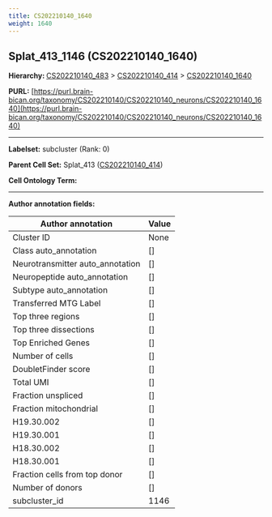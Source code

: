 ```yaml
---
title: CS202210140_1640
weight: 1640
---
```

## Splat_413_1146 (CS202210140_1640)
<b>Hierarchy: </b>
[CS202210140_483](../CS202210140_483) >
[CS202210140_414](../CS202210140_414) >
[CS202210140_1640](../CS202210140_1640)

**PURL:** [https://purl.brain-bican.org/taxonomy/CS202210140/CS202210140_neurons/CS202210140_1640](https://purl.brain-bican.org/taxonomy/CS202210140/CS202210140_neurons/CS202210140_1640)

---


**Labelset:** subcluster (Rank: 0)

**Parent Cell Set:** Splat_413 ([CS202210140_414](../CS202210140_414))



**Cell Ontology Term:** 

[MARKER GENES.]: #


---

[TRANSFERRED ANNOTATIONS.]: #


[AUTHOR ANNOTATION FIELDS.]: #


**Author annotation fields:**

| Author annotation | Value |
|-------------------|-------|
|Cluster ID|None|
|Class auto_annotation|[]|
|Neurotransmitter auto_annotation|[]|
|Neuropeptide auto_annotation|[]|
|Subtype auto_annotation|[]|
|Transferred MTG Label|[]|
|Top three regions|[]|
|Top three dissections|[]|
|Top Enriched Genes|[]|
|Number of cells|[]|
|DoubletFinder score|[]|
|Total UMI|[]|
|Fraction unspliced|[]|
|Fraction mitochondrial|[]|
|H19.30.002|[]|
|H19.30.001|[]|
|H18.30.002|[]|
|H18.30.001|[]|
|Fraction cells from top donor|[]|
|Number of donors|[]|
|subcluster_id|1146|
